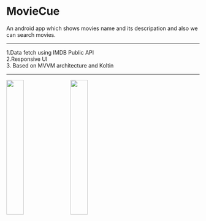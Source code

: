 # MovieCue
An android app which shows movies name and its descripation and also we can search movies.
<hr/>
1.Data fetch using IMDB Public API <br/>
2.Responsive UI <br/>
3. Based on MVVM architecture and Koltin <br/>
<hr/>
<img src="https://user-images.githubusercontent.com/84775242/164322451-797510e1-288d-4740-8734-0c11c6cda7cd.jpeg" width=30%>&nbsp;&nbsp;&nbsp;
<img src="https://user-images.githubusercontent.com/84775242/164322443-627bc0f2-e68a-4e52-aa14-40361677acb4.jpeg" width=30%>
